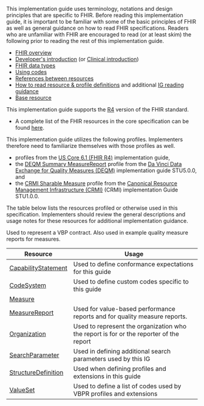 
This implementation guide uses terminology, notations and design principles that are specific to FHIR. Before reading this implementation guide, it is important to be familiar with some of the basic principles of FHIR as well as general guidance on how to read FHIR specifications. Readers who are unfamiliar with FHIR are encouraged to read (or at least skim) the following prior to reading the rest of this implementation guide.

* [FHIR overview]({{site.data.fhir.path}}overview.html)
* [Developer's introduction]({{site.data.fhir.path}}overview-dev.html) (or [Clinical introduction]({{site.data.fhir.path}}overview-clinical.html))
* [FHIR data types]({{site.data.fhir.path}}datatypes.html)
* [Using codes]({{site.data.fhir.path}}terminologies.html)
* [References between resources]({{site.data.fhir.path}}references.html)
* [How to read resource & profile definitions]({{site.data.fhir.path}}formats.html) and additional [IG reading guidance](https://build.fhir.org/ig/FHIR/ig-guidance/readingIgs.html)
* [Base resource]({{site.data.fhir.path}}resource.html)

This implementation guide supports the [R4]({{site.data.fhir.path}}index.html) version of the FHIR standard.
* A complete list of the FHIR resources in the core specification can be found [here]({{site.data.fhir.path}}resourcelist.html). 

This implementation guide utilizes the following profiles. Implementers therefore need to familiarize themselves with those profiles as well. 

* profiles from the [US Core 6.1 (FHIR R4)]({{site.data.fhir.ver.uscore6}}) implementation guide,
* the [DEQM Summary MeasureReport](https://hl7.org/fhir/us/davinci-deqm/StructureDefinition-summary-measurereport-deqm.html) profile from the [Da Vinci Data Exchange for Quality Measures (DEQM)](http://hl7.org/fhir/us/davinci-deqm/ImplementationGuide/hl7.fhir.us.davinci-deqm) implementation guide STU5.0.0, and 
* the [CRMI Sharable Measure](https://hl7.org/fhir/uv/crmi/StructureDefinition-crmi-shareablemeasure.html) profile from the [Canonical Resource Management Infrastructure (CRMI)](https://hl7.org/fhir/uv/crmi/) (CRMI) implementation Guide STU1.0.0. 

The table below lists the resources profiled or otherwise used in this specification. Implementers should review the general descriptions and usage notes for these resources for additional implementation guidance.

<table class="grid">
  <thead>
    <tr>
      <th>Resource</th>
      <th>Usage</th>
    </tr>
  </thead>
  <tbody>
    <tr><td><a href="{{site.data.fhir.path}}capabilitystatement.html">CapabilityStatement</a></td><td>Used to define conformance expectations for this guide</td></tr>
    <tr><td><a href="{{site.data.fhir.path}}codesystem.html">CodeSystem</a></td><td>Used to define custom codes specific to this guide</td></tr>
    <tr><td><a href="{{site.data.fhir.path}}measure.html">Measure</a></td><td></td>Used to represent a VBP contract. Also used in example quality measure reports for measures.</tr>
    <tr><td><a href="{{site.data.fhir.path}}measurereport.html">MeasureReport</a></td><td>Used for value-based performance reports and for quality measure reports.</td></tr>
    <tr><td><a href="{{site.data.fhir.path}}organization.html">Organization</a></td><td>Used to represent the organization who the report is for or the reporter of the report</td></a></td></tr>    
    <tr><td><a href="{{site.data.fhir.path}}searchparameter.html">SearchParameter</a></td><td>Used in defining additional search parameters used by this IG</td></tr>
    <tr><td><a href="{{site.data.fhir.path}}structuredefinition.html">StructureDefinition</a></td><td>Used when defining profiles and extensions in this guide</td></tr>
    <tr><td><a href="{{site.data.fhir.path}}valueset.html">ValueSet</a></td><td>Used to define a list of codes used by VBPR profiles and extensions</td></tr>    
  </tbody>
</table>


